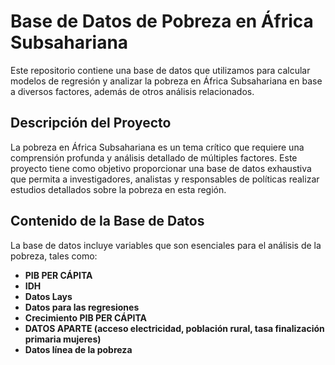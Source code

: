 # Base de Datos de Pobreza en África Subsahariana

Este repositorio contiene una base de datos que utilizamos para calcular modelos de regresión y analizar la pobreza en África Subsahariana en base a diversos factores, además de otros análisis relacionados.

## Descripción del Proyecto

La pobreza en África Subsahariana es un tema crítico que requiere una comprensión profunda y análisis detallado de múltiples factores. Este proyecto tiene como objetivo proporcionar una base de datos exhaustiva que permita a investigadores, analistas y responsables de políticas realizar estudios detallados sobre la pobreza en esta región.

## Contenido de la Base de Datos

La base de datos incluye variables que son esenciales para el análisis de la pobreza, tales como:

- **PIB PER CÁPITA**
- **IDH**
- **Datos Lays**
- **Datos para las regresiones**
- **Crecimiento PIB PER CÁPITA**
- **DATOS APARTE (acceso electricidad, población rural, tasa finalización primaria mujeres)**
- **Datos línea de la pobreza**
